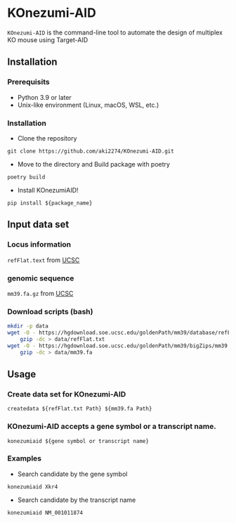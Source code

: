 # KOnezumi-AID
`KOnezumi-AID` is the command-line tool to automate the design of multiplex KO mouse using Target-AID

## Installation
### Prerequisits
- Python 3.9 or later
- Unix-like environment (Linux, macOS, WSL, etc.)

### Installation
- Clone the repository

`git clone https://github.com/aki2274/KOnezumi-AID.git`

- Move to the directory and Build package with poetry

`poetry build`

- Install KOnezumiAID!

`pip install ${package_name}`



## Input data set
### Locus information
`refFlat.text` from [UCSC](
https://hgdownload.soe.ucsc.edu/goldenPath/mm39/database/
)

### genomic sequence
`mm39.fa.gz` from [UCSC](
https://hgdownload.soe.ucsc.edu/goldenPath/mm39/bigZips/
)


### Download scripts (bash)

```bash
mkdir -p data
wget -O - https://hgdownload.soe.ucsc.edu/goldenPath/mm39/database/refFlat.txt.gz |
    gzip -dc > data/refFlat.txt
wget -O - https://hgdownload.soe.ucsc.edu/goldenPath/mm39/bigZips/mm39.fa.gz |
    gzip -dc > data/mm39.fa
```

## Usage
### Create data set for KOnezumi-AID

`createdata ${refFlat.txt Path} ${mm39.fa Path}`

### KOnezumi-AID accepts a gene symbol or a transcript name.
`konezumiaid ${gene symbol or transcript name}`
### Examples
- Search candidate by the gene symbol

`konezumiaid Xkr4`

- Search candidate by the transcript name

`konezumiaid NM_001011874`